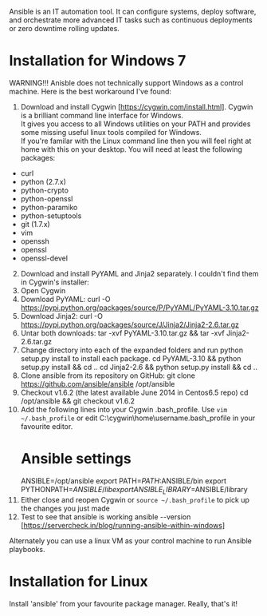 Ansible is an IT automation tool. It can configure systems, deploy software, and orchestrate more advanced IT tasks such as 
continuous deployments or zero downtime rolling updates.

Installation for Windows 7
==========================
WARNING!!! Anisble does not technically support Windows as a control machine.  Here is the best workaround I've found:
1. Download and install Cygwin [https://cygwin.com/install.html].  Cygwin is a brilliant command line interface for Windows.  
It gives you access to all Windows utilities on your PATH and provides some missing useful linux tools compiled for Windows.  
If you're familar with the Linux command line then you will feel right at home with this on your desktop. You will need at 
least the following packages:
 * curl
 * python (2.7.x)
 * python-crypto
 * python-openssl
 * python-paramiko
 * python-setuptools
 * git (1.7.x)
 * vim
 * openssh
 * openssl
 * openssl-devel
2. Download and install PyYAML and Jinja2 separately. I couldn't find them in Cygwin's installer: 
 1. Open Cygwin
 2. Download PyYAML:
    curl -O https://pypi.python.org/packages/source/P/PyYAML/PyYAML-3.10.tar.gz
 3. Download Jinja2:
    curl -O https://pypi.python.org/packages/source/J/Jinja2/Jinja2-2.6.tar.gz
 4. Untar both downloads:
    tar -xvf PyYAML-3.10.tar.gz && tar -xvf Jinja2-2.6.tar.gz
 5. Change directory into each of the expanded folders and run python setup.py install to install each package.
    cd PyYAML-3.10 && python setup.py install && cd ..
    cd Jinja2-2.6 && python setup.py install && cd ..
 6. Clone ansible from its repository on GitHub:
    git clone https://github.com/ansible/ansible /opt/ansible
 7. Checkout v1.6.2 (the latest available June 2014 in Centos6.5 repo)
    cd /opt/ansible && git checkout v1.6.2
 8. Add the following lines into your Cygwin .bash_profile.  Use ```vim ~/.bash_profile``` or 
 edit C:\cygwin\home\username\.bash_profile in your favourite editor.
    # Ansible settings
    ANSIBLE=/opt/ansible
    export PATH=$PATH:$ANSIBLE/bin
    export PYTHONPATH=$ANSIBLE/lib
    export ANSIBLE_LIBRARY=$ANSIBLE/library
 9. Either close and reopen Cygwin or ```source ~/.bash_profile``` to pick up the changes you just made
 10. Test to see that ansible is working
     ansible --version
[https://servercheck.in/blog/running-ansible-within-windows]

Alternately you can use a linux VM as your control machine to run Ansible playbooks.

Installation for Linux
======================
Install 'ansible' from your favourite package manager.  Really, that's it!
